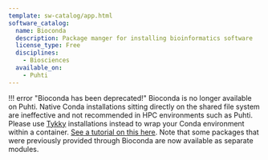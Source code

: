 ```yaml
---
template: sw-catalog/app.html
software_catalog:
  name: Bioconda
  description: Package manger for installing bioinformatics software
  license_type: Free
  disciplines:
    - Biosciences
  available_on:
    - Puhti
---
```


!!! error "Bioconda has been deprecated!"
    Bioconda is no longer available on Puhti. Native Conda installations sitting
    directly on the shared file system are ineffective and not recommended in HPC
    environments such as Puhti. Please use [Tykky](../computing/containers/tykky.md)
    installations instead to wrap your Conda environment within a container. [See
    a tutorial on this here](../support/tutorials/bioconda-tutorial.md). Note that
    some packages that were previously provided through Bioconda are now available
    as separate modules.
